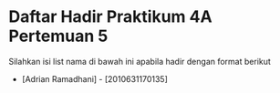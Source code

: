 # Daftar Hadir Praktikum 4A Pertemuan 5
Silahkan isi list nama di bawah ini apabila hadir dengan format berikut

- [Adrian Ramadhani] - [2010631170135]
